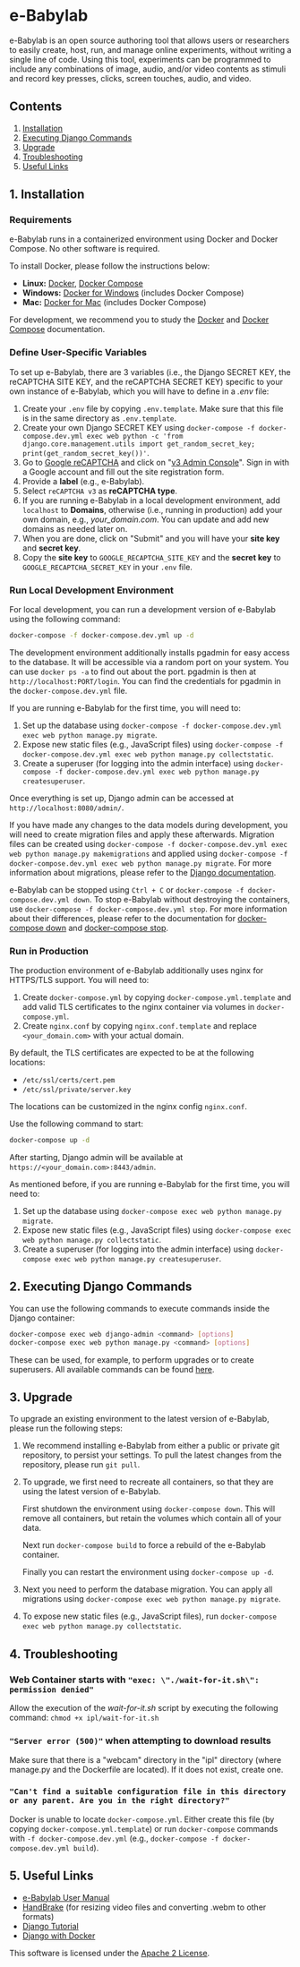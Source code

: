 # e-Babylab
e-Babylab is an open source authoring tool that allows users or researchers to easily create, host, run, and manage online experiments, without writing a single line of code. Using this tool, experiments can be programmed to include any combinations of image, audio, and/or video contents as stimuli and record key presses, clicks, screen touches, audio, and video.

## Contents
1. [Installation](#1-installation)
2. [Executing Django Commands](#2-executing-django-commands)
3. [Upgrade](#3-upgrade)
4. [Troubleshooting](#4-troubleshooting)
5. [Useful Links](#5-useful-links)

## 1. Installation

### Requirements
e-Babylab runs in a containerized environment using Docker and Docker Compose. No other software is required.

To install Docker, please follow the instructions below:
* **Linux:** [Docker](https://docs.docker.com/engine/installation/), [Docker Compose](https://docs.docker.com/compose/install/)
* **Windows:** [Docker for Windows](https://docs.docker.com/docker-for-windows/install/) (includes Docker Compose)
* **Mac:** [Docker for Mac](https://docs.docker.com/docker-for-mac/install/) (includes Docker Compose)

For development, we recommend you to study the [Docker](https://docs.docker.com/get-started/) and [Docker Compose](https://docs.docker.com/compose/gettingstarted/) documentation.

### Define User-Specific Variables
To set up e-Babylab, there are 3 variables (i.e., the Django SECRET KEY, the reCAPTCHA SITE KEY, and the reCAPTCHA SECRET KEY) specific to your own instance of e-Babylab, which you will have to define in a *.env* file:

1. Create your `.env` file by copying `.env.template`. Make sure that this file is in the same directory as `.env.template`.
2. Create your own Django SECRET KEY using `docker-compose -f docker-compose.dev.yml exec web python -c 'from django.core.management.utils import get_random_secret_key; print(get_random_secret_key())'`.
3. Go to [Google reCAPTCHA](https://www.google.com/recaptcha/about/) and click on "[v3 Admin Console](https://www.google.com/recaptcha/admin)". Sign in with a Google account and fill out the site registration form.
4. Provide a **label** (e.g., e-Babylab).
5. Select `reCAPTCHA v3` as **reCAPTCHA type**.
6. If you are running e-Babylab in a local development environment, add `localhost` to **Domains**, otherwise (i.e., running in production) add your own domain, e.g., *your_domain.com*. You can update and add new domains as needed later on.
7. When you are done, click on "Submit" and you will have your **site key** and **secret key**.
8. Copy the **site key** to `GOOGLE_RECAPTCHA_SITE_KEY` and the **secret key** to `GOOGLE_RECAPTCHA_SECRET_KEY` in your `.env` file.

### Run Local Development Environment
For local development, you can run a development version of e-Babylab using the following command:

```bash
docker-compose -f docker-compose.dev.yml up -d
```

The development environment additionally installs pgadmin for easy access to the database. It will be accessible via a random
port on your system. You can use `docker ps -a` to find out about the port. pgadmin is then at `http://localhost:PORT/login`.
You can find the credentials for pgadmin in the `docker-compose.dev.yml` file.

If you are running e-Babylab for the first time, you will need to:

1. Set up the database using `docker-compose -f docker-compose.dev.yml exec web python manage.py migrate`. 
2. Expose new static files (e.g., JavaScript files) using `docker-compose -f docker-compose.dev.yml exec web python manage.py collectstatic`.
3. Create a superuser (for logging into the admin interface) using `docker-compose -f docker-compose.dev.yml exec web python manage.py createsuperuser`.

Once everything is set up, Django admin can be accessed at `http://localhost:8080/admin/`.

If you have made any changes to the data models during development, you will need to create migration files and apply these afterwards. Migration files can be created using `docker-compose -f docker-compose.dev.yml exec web python manage.py makemigrations` and applied using `docker-compose -f docker-compose.dev.yml exec web python manage.py migrate`. For more information about migrations, please refer to the [Django documentation](https://docs.djangoproject.com/en/3.1/topics/migrations/).

e-Babylab can be stopped using `Ctrl + C` or `docker-compose -f docker-compose.dev.yml down`. 
To stop e-Babylab without destroying the containers, use `docker-compose -f docker-compose.dev.yml stop`.
For more information about their differences, please refer to the documentation for [docker-compose down](https://docs.docker.com/compose/reference/down/) and [docker-compose stop](https://docs.docker.com/compose/reference/stop/).

### Run in Production
The production environment of e-Babylab additionally uses nginx for HTTPS/TLS support. You will need to:

1. Create `docker-compose.yml` by copying `docker-compose.yml.template` and add valid TLS certificates to the nginx container via volumes in `docker-compose.yml`.
2. Create `nginx.conf` by copying `nginx.conf.template` and replace `<your_domain.com>` with your actual domain.

By default, the TLS certificates are expected to be at the following locations:

* `/etc/ssl/certs/cert.pem`
* `/etc/ssl/private/server.key`

The locations can be customized in the nginx config `nginx.conf`.

Use the following command to start:

```bash
docker-compose up -d
```

After starting, Django admin will be available at `https://<your_domain.com>:8443/admin`. 

As mentioned before, if you are running e-Babylab for the first time, you will need to:

1. Set up the database using `docker-compose exec web python manage.py migrate`. 
2. Expose new static files (e.g., JavaScript files) using `docker-compose exec web python manage.py collectstatic`.
3. Create a superuser (for logging into the admin interface) using `docker-compose exec web python manage.py createsuperuser`.

## 2. Executing Django Commands
You can use the following commands to execute commands inside the Django container:

```bash
docker-compose exec web django-admin <command> [options]
docker-compose exec web python manage.py <command> [options]
```

These can be used, for example, to perform upgrades or to create superusers. All available commands can be found [here](https://docs.djangoproject.com/en/3.1/ref/django-admin/).

## 3. Upgrade
To upgrade an existing environment to the latest version of e-Babylab, please run the following steps:

1. We recommend installing e-Babylab from either a public or private git repository, to persist your settings. 
    To pull the latest changes from the repository, please run `git pull`.
2. To upgrade, we first need to recreate all containers, so that they are using the latest version of e-Babylab.

    First shutdown the environment using `docker-compose down`. This will remove all containers, but retain the volumes which contain all of your data.

    Next run `docker-compose build` to force a rebuild of the e-Babylab container.

    Finally you can restart the environment using `docker-compose up -d`.
3. Next you need to perform the database migration. You can apply all migrations using `docker-compose exec web python manage.py migrate`.
4. To expose new static files (e.g., JavaScript files), run `docker-compose exec web python manage.py collectstatic`.

## 4. Troubleshooting

### Web Container starts with `"exec: \"./wait-for-it.sh\": permission denied"`
Allow the execution of the *wait-for-it.sh* script by executing the following command:
`chmod +x ipl/wait-for-it.sh`

### `"Server error (500)"` when attempting to download results
Make sure that there is a "webcam" directory in the "ipl" directory (where manage.py and the Dockerfile are located). If it does not exist, create one. 

### `"Can't find a suitable configuration file in this directory or any parent. Are you in the right directory?"`
Docker is unable to locate `docker-compose.yml`. Either create this file (by copying `docker-compose.yml.template`) or run `docker-compose` commands with `-f docker-compose.dev.yml` (e.g., `docker-compose -f docker-compose.dev.yml build`). 

## 5. Useful Links
* [e-Babylab User Manual](https://github.com/lochhh/e-Babylab/wiki)
* [HandBrake](https://handbrake.fr/) (for resizing video files and converting .webm to other formats) 
* [Django Tutorial](https://docs.djangoproject.com/en/3.1/intro/overview/)
* [Django with Docker](https://docs.docker.com/compose/django/)

This software is licensed under the [Apache 2 License](https://www.apache.org/licenses/LICENSE-2.0).
